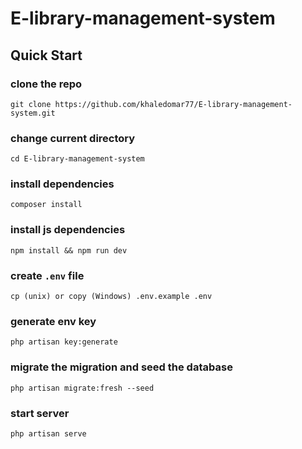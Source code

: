 # E-library-management-system

## Quick Start

### clone the repo

`git clone https://github.com/khaledomar77/E-library-management-system.git`

### change current directory

`cd E-library-management-system`

### install dependencies

`composer install`

### install js dependencies

`npm install && npm run dev`

### create `.env` file

`cp (unix) or copy (Windows) .env.example .env`

### generate env key

`php artisan key:generate`

### migrate the migration and seed the database

`php artisan migrate:fresh --seed`

### start server

`php artisan serve`

